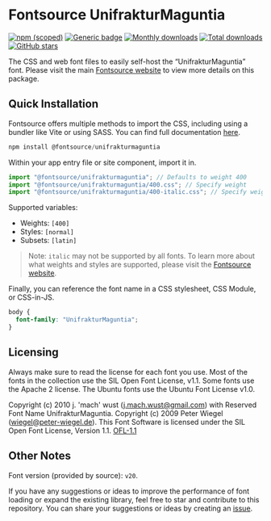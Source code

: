# Fontsource UnifrakturMaguntia

[![npm (scoped)](https://img.shields.io/npm/v/@fontsource/unifrakturmaguntia?color=brightgreen)](https://www.npmjs.com/package/@fontsource/unifrakturmaguntia) [![Generic badge](https://img.shields.io/badge/fontsource-passing-brightgreen)](https://github.com/fontsource/fontsource) [![Monthly downloads](https://badgen.net/npm/dm/@fontsource/unifrakturmaguntia)](https://github.com/fontsource/fontsource) [![Total downloads](https://badgen.net/npm/dt/@fontsource/unifrakturmaguntia)](https://github.com/fontsource/fontsource) [![GitHub stars](https://img.shields.io/github/stars/fontsource/fontsource.svg?style=social&label=Star)](https://github.com/fontsource/fontsource/stargazers)

The CSS and web font files to easily self-host the “UnifrakturMaguntia” font. Please visit the main [Fontsource website](https://fontsource.org/fonts/unifrakturmaguntia) to view more details on this package.

## Quick Installation

Fontsource offers multiple methods to import the CSS, including using a bundler like Vite or using SASS. You can find full documentation [here](https://fontsource.org/docs/getting-started/introduction).

```javascript
npm install @fontsource/unifrakturmaguntia
```

Within your app entry file or site component, import it in.

```javascript
import "@fontsource/unifrakturmaguntia"; // Defaults to weight 400
import "@fontsource/unifrakturmaguntia/400.css"; // Specify weight
import "@fontsource/unifrakturmaguntia/400-italic.css"; // Specify weight and style
```

Supported variables:
- Weights: `[400]`
- Styles: `[normal]`
- Subsets: `[latin]`

> Note: `italic` may not be supported by all fonts. To learn more about what weights and styles are supported, please visit the [Fontsource website](https://fontsource.org/fonts/unifrakturmaguntia).

Finally, you can reference the font name in a CSS stylesheet, CSS Module, or CSS-in-JS.

```css
body {
  font-family: "UnifrakturMaguntia";
}
```

## Licensing
Always make sure to read the license for each font you use. Most of the fonts in the collection use the SIL Open Font License, v1.1. Some fonts use the Apache 2 license. The Ubuntu fonts use the Ubuntu Font License v1.0.

Copyright (c) 2010 j. 'mach' wust (j.mach.wust@gmail.com) with Reserved Font Name UnifrakturMaguntia. Copyright (c) 2009 Peter Wiegel (wiegel@peter-wiegel.de). This Font Software is licensed under the SIL Open Font License, Version 1.1.
[OFL-1.1](https://openfontlicense.org)

## Other Notes
Font version (provided by source): `v20`.

If you have any suggestions or ideas to improve the performance of font loading or expand the existing library, feel free to star and contribute to this repository. You can share your suggestions or ideas by creating an [issue](https://github.com/fontsource/fontsource/issues).